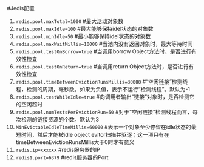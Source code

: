 
#Jedis配置
1. `redis.pool.maxTotal=1000` #最大活动对象数
2. `redis.pool.maxIdle=100` #最大能够保持idel状态的对象数
3. `redis.pool.minIdle=50` #最小能够保持idel状态的对象数
4. `redis.pool.maxWaitMillis=10000`  #当池内没有返回对象时，最大等待时间
5. `redis.pool.testOnBorrow=true` #当调用borrow Object方法时，是否进行有效性检查
6. `redis.pool.testOnReturn=true` #当调用return Object方法时，是否进行有效性检查
7. `redis.pool.timeBetweenEvictionRunsMillis=30000` #“空闲链接”检测线程，检测的周期，毫秒数。如果为负值，表示不运行“检测线程”。默认为-1 
8. `redis.pool.testWhileIdle=true` #向调用者输出“链接”对象时，是否检测它的空闲超时
9. `redis.pool.numTestsPerEvictionRun=50` #对于“空闲链接”检测线程而言，每次检测的链接资源的个数。默认为3
10. `MinEvictableIdleTimeMillis=60000` #表示一个对象至少停留在idle状态的最短时间，然后才能被idle object evitor扫描并驱逐；这一项只有在timeBetweenEvictionRunsMillis大于0时才有意义   
11. `redis.ip=xxxxxx` #redis服务器的IP
12. `redis1.port=6379` #redis服务器的Port
